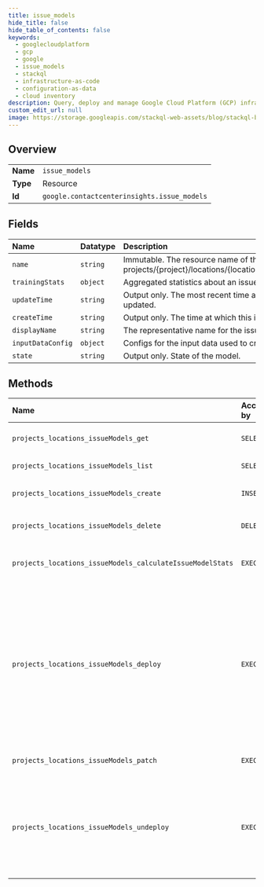 ```yaml
---
title: issue_models
hide_title: false
hide_table_of_contents: false
keywords:
  - googlecloudplatform
  - gcp
  - google
  - issue_models
  - stackql
  - infrastructure-as-code
  - configuration-as-data
  - cloud inventory
description: Query, deploy and manage Google Cloud Platform (GCP) infrastructure and resources using SQL
custom_edit_url: null
image: https://storage.googleapis.com/stackql-web-assets/blog/stackql-blog-post-featured-image.png
---
```

  
    

## Overview
<table><tbody>
<tr><td><b>Name</b></td><td><code>issue_models</code></td></tr>
<tr><td><b>Type</b></td><td>Resource</td></tr>
<tr><td><b>Id</b></td><td><code>google.contactcenterinsights.issue_models</code></td></tr>
</tbody></table>

## Fields
| Name | Datatype | Description |
|:-----|:---------|:------------|
| `name` | `string` | Immutable. The resource name of the issue model. Format: projects/{project}/locations/{location}/issueModels/{issue_model} |
| `trainingStats` | `object` | Aggregated statistics about an issue model. |
| `updateTime` | `string` | Output only. The most recent time at which the issue model was updated. |
| `createTime` | `string` | Output only. The time at which this issue model was created. |
| `displayName` | `string` | The representative name for the issue model. |
| `inputDataConfig` | `object` | Configs for the input data used to create the issue model. |
| `state` | `string` | Output only. State of the model. |
## Methods
| Name | Accessible by | Required Params | Description |
|:-----|:--------------|:----------------|:------------|
| `projects_locations_issueModels_get` | `SELECT` | `name` | Gets an issue model. |
| `projects_locations_issueModels_list` | `SELECT` | `parent` | Lists issue models. |
| `projects_locations_issueModels_create` | `INSERT` | `parent` | Creates an issue model. |
| `projects_locations_issueModels_delete` | `DELETE` | `name` | Deletes an issue model. |
| `projects_locations_issueModels_calculateIssueModelStats` | `EXEC` | `issueModel` | Gets an issue model's statistics. |
| `projects_locations_issueModels_deploy` | `EXEC` | `name` | Deploys an issue model. Returns an error if a model is already deployed. An issue model can only be used in analysis after it has been deployed. |
| `projects_locations_issueModels_patch` | `EXEC` | `name` | Updates an issue model. |
| `projects_locations_issueModels_undeploy` | `EXEC` | `name` | Undeploys an issue model. An issue model can not be used in analysis after it has been undeployed. |
